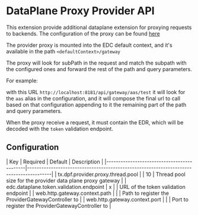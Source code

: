 # DataPlane Proxy Provider API

This extension provide additional dataplane extension for proxying requests to backends.
The configuration of the proxy can be found [here](../edc-dataplane-proxy-provider-core/README.md)

The provider proxy is mounted into the EDC default context, and it's available in the path `<defaultContext>/gateway`

The proxy will look for subPath in the request and match the subpath with the configured ones and forward
the rest of the path and query parameters.

For example:

with this URL `http://localhost:8181/api/gateway/aas/test` it will look for the `aas` alias in the configuration,
and it will compose the final url to call based on that configuration appending to it the remaining part of the path and query
parameters.

When the proxy receive a request, it must contain the EDR, which will be decoded with the `token` validation endpoint.

## Configuration

| Key                                        | Required | Default       | Description                                                 |
|--------------------------------------------|----------------------------------------------------------------------------------------|
| tx.dpf.provider.proxy.thread.pool          |          | 10            | Thread pool size for the provider data plane proxy gateway  |
| edc.dataplane.token.validation.endpoint    | x        |               | URL of the token validation endpoint                        |
| web.http.gateway.context.path              |          |               | Path to register the ProviderGatewayController to           |
| web.http.gateway.context.port              |          |               | Port to register the ProviderGatewayController to           |
